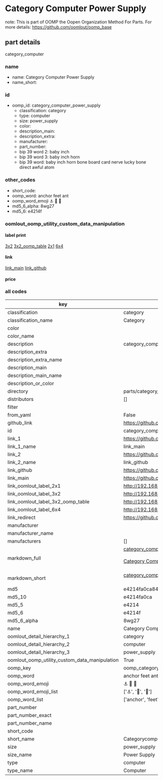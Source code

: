 # Category Computer Power Supply  

note: This is part of OOMP the Oopen Organization Method For Parts. For more details: https://github.com/oomlout/oomp_base

##  part details
  



category_computer



### name
* name: Category Computer Power Supply
* name_short: 
### id
* oomp_id: category_computer_power_supply
  * classification: category
  * type: computer
  * size: power_supply
  * color: 
  * description_main: 
  * description_extra: 
  * manufacturer: 
  * part_number: 
  * bip 39 word 2: baby inch
  * bip 39 word 3: baby inch horn
  * bip 39 word: baby inch horn bone board card nerve lucky bone direct awful atom

### other_codes
* short_code: 
* oomp_word: anchor feet ant
* oomp_word_emoji :anchor: :feet: :ant:
* md5_6_alpha: 8wg27
* md5_6: e4214f






### oomlout_oomp_utility_custom_data_manipulation
#### label print
[3x2](http://192.168.1.245:1112/?label=oomp%208wg27)
[3x2_oomp_table](http://192.168.1.108:1112/?label=oomp%208wg27)
[2x1](http://192.168.1.242:1112/?label=oomp%208wg27)
[6x4](http://192.168.1.55:1112/?label=oomp%208wg27)    

#### link

[link_main](https://github.com/oomlout/oomlout_oomp_version_1_messy/tree/main/parts/category_computer_power_supply) [link_github](https://github.com/oomlout/oomlout_oomp_version_1_messy/tree/main/parts/category_computer_power_supply)                             

#### price







### all codes 
| key | value |  
| --- | --- |  
| classification | category |  
| classification_name | Category |  
| color |  |  
| color_name |  |  
| description | category_computer |  
| description_extra |  |  
| description_extra_name |  |  
| description_main |  |  
| description_main_name |  |  
| description_or_color |   |  
| directory | parts/category_computer_power_supply |  
| distributors | [] |  
| filter |  |  
| from_yaml | False |  
| github_link | https://github.com/oomlout/oomlout_oomp_part_src/tree/main/parts/category_computer_power_supply |  
| id | category_computer_power_supply |  
| link_1 | https://github.com/oomlout/oomlout_oomp_version_1_messy/tree/main/parts/category_computer_power_supply |  
| link_1_name | link_main |  
| link_2 | https://github.com/oomlout/oomlout_oomp_version_1_messy/tree/main/parts/category_computer_power_supply |  
| link_2_name | link_github |  
| link_github | https://github.com/oomlout/oomlout_oomp_version_1_messy/tree/main/parts/category_computer_power_supply |  
| link_main | https://github.com/oomlout/oomlout_oomp_version_1_messy/tree/main/parts/category_computer_power_supply |  
| link_oomlout_label_2x1 | http://192.168.1.242:1112/?label=oomp%208wg27 |  
| link_oomlout_label_3x2 | http://192.168.1.245:1112/?label=oomp%208wg27 |  
| link_oomlout_label_3x2_oomp_table | http://192.168.1.108:1112/?label=oomp%208wg27 |  
| link_oomlout_label_6x4 | http://192.168.1.55:1112/?label=oomp%208wg27 |  
| link_redirect | https://github.com/oomlout/oomlout_oomp_version_1_messy/tree/main/parts/category_computer_power_supply |  
| manufacturer |  |  
| manufacturer_name |  |  
| manufacturers | [] |  
| markdown_full | [category_computer_power_supply](none)<br>[](none)<br>[Category Computer Power Supply](none)<br><br> |  
| markdown_short | [category_computer_power_supply](none)<br><br> |  
| md5 | e4214fa0ca84b28c8a0c5194db1c9088 |  
| md5_10 | e4214fa0ca |  
| md5_5 | e4214 |  
| md5_6 | e4214f |  
| md5_6_alpha | 8wg27 |  
| name | Category Computer Power Supply |  
| oomlout_detail_hierarchy_1 | category |  
| oomlout_detail_hierarchy_2 | computer |  
| oomlout_detail_hierarchy_3 | power_supply |  
| oomlout_oomp_utility_custom_data_manipulation | True |  
| oomp_key | oomp_category_computer_power_supply |  
| oomp_word | anchor feet ant |  
| oomp_word_emoji | :anchor: :feet: :ant: |  
| oomp_word_emoji_list | [':anchor:', ':feet:', ':ant:'] |  
| oomp_word_list | ['anchor', 'feet', 'ant'] |  
| part_number |  |  
| part_number_exact |  |  
| part_number_name |  |  
| short_code |  |  
| short_name | Categorycomputer |  
| size | power_supply |  
| size_name | Power Supply |  
| type | computer |  
| type_name | Computer |  
